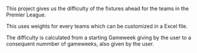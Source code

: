 This project gives us the difficulty of the fixtures ahead for the teams in the Premier League.

This uses weights for every teams which can be customized in a Excel file.

The difficulty is calculated from a starting Gameweek giving by the user to a consequent nummber of gameweeks, also given by the user.
